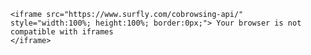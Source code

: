 <html>

    <iframe src="https://www.surfly.com/cobrowsing-api/" style="width:100%; height:100%; border:0px;"> Your browser is not compatible with iframes
    </iframe>

</html>





